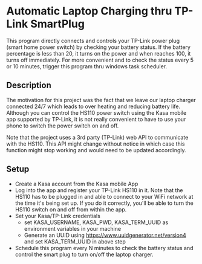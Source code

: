 # Automatic Laptop Charging thru TP-Link SmartPlug
This program directly connects and controls your TP-Link power plug (smart home power switch) by checking your battery status. If the battery percentage is less than 20, it turns on the power and when reaches 100, it turns off immediately. For more convenient and to check the status every 5 or 10 minutes, trigger this program thru windows task scheduler.

## Description

The motivation for this project was the fact that we leave our laptop charger connected 24/7 which leads to over heating and reducing battery life. Although you can control the HS110 power switch using the Kasa mobile app supported by TP-Link, it is not really convenient to have to use your phone to switch the power switch on and off. 

Note that the project uses a 3rd party (TP-Link) web API to communicate with the HS110. This API might change without notice in which case this function might stop working and would need to be updated accordingly.

## Setup

- Create a Kasa account from the Kasa mobile App
- Log into the app and register your TP-Link HS110 in it. Note that the HS110 has to be plugged in and able to connect to your WiFi network at the time it's being set up. If you do it correctly, you'll be able to turn the HS110 switch on and off from within the app.
- Set your Kasa/TP-Link credentials 
  - set KASA_USERNAME, KASA_PWD, KASA_TERM_UUID as environment variables in your machine
  - Generate an UUID using https://www.uuidgenerator.net/version4 and set KASA_TERM_UUID in above step
- Schedule this program every N minutes to check the battery status and control the smart plug to turn on/off the laptop charger.
